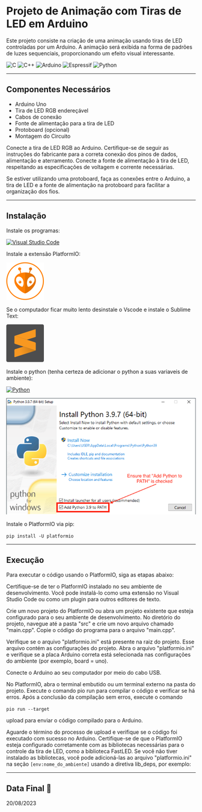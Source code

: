 # Projeto de Animação com Tiras de LED em Arduino

Este projeto consiste na criação de uma animação usando tiras de LED controladas por um Arduino. A animação será exibida na forma de padrões de luzes sequenciais, proporcionando um efeito visual interessante.

![C](https://img.shields.io/badge/c-%2300599C.svg?style=for-the-badge&logo=c&logoColor=white)
![C++](https://img.shields.io/badge/c++-%2300599C.svg?style=for-the-badge&logo=c%2B%2B&logoColor=white)
![Arduino](https://img.shields.io/badge/-Arduino-00979D?style=for-the-badge&logo=Arduino&logoColor=white)
![Espressif](https://img.shields.io/badge/espressif-E7352C.svg?style=for-the-badge&logo=espressif&logoColor=white)
![Python](https://img.shields.io/badge/python-3670A0?style=for-the-badge&logo=python&logoColor=ffdd54)

* * *

## Componentes Necessários

* Arduino Uno
* Tira de LED RGB endereçável
* Cabos de conexão
* Fonte de alimentação para a tira de LED
* Protoboard (opcional)
* Montagem do Circuito

Conecte a tira de LED RGB ao Arduino. Certifique-se de seguir as instruções do fabricante para a correta conexão dos pinos de dados, alimentação e aterramento.
Conecte a fonte de alimentação à tira de LED, respeitando as especificações de voltagem e corrente necessárias.

Se estiver utilizando uma protoboard, faça as conexões entre o Arduino, a tira de LED e a fonte de alimentação na protoboard para facilitar a organização dos fios.

* * *

## Instalação

Instale os programas:

[![Visual Studio Code](https://img.shields.io/badge/Visual%20Studio%20Code-0078d7.svg?style=for-the-badge&logo=visual-studio-code&logoColor=white)](https://code.visualstudio.com/download)

Instale a extensão PlatformIO:

[![Platform Io](./imgs/PlatformIO_logo.svg)](https://platformio.org/install/ide?install=vscode)

Se o computador ficar muito lento desinstale o Vscode e instale o Sublime Text:

[![Sublime Text](./imgs/sublime-text.svg)](https://www.sublimetext.com/download_thanks?target=win-x64)

Instale o python (tenha certeza de adicionar o python a suas variaveis de ambiente):

[![Python](https://img.shields.io/badge/python-3670A0?style=for-the-badge&logo=python&logoColor=ffdd54)](https://www.python.org/ftp/python/3.11.3/python-3.11.3-amd64.exe)

![Img](imgs/python-installer-add-path.png)

Instale o PlatformIO via pip:

`pip install -U platformio`

* * *

## Execução

Para executar o código usando o PlatformIO, siga as etapas abaixo:

Certifique-se de ter o PlatformIO instalado no seu ambiente de desenvolvimento. Você pode instalá-lo como uma extensão no Visual Studio Code ou como um plugin para outros editores de texto.

Crie um novo projeto do PlatformIO ou abra um projeto existente que esteja configurado para o seu ambiente de desenvolvimento.
No diretório do projeto, navegue até a pasta "src" e crie um novo arquivo chamado "main.cpp".
Copie o código do programa para o arquivo "main.cpp".

Verifique se o arquivo "platformio.ini" está presente na raiz do projeto. Esse arquivo contém as configurações do projeto.
Abra o arquivo "platformio.ini" e verifique se a placa Arduino correta está selecionada nas configurações do ambiente (por exemplo, board = uno).

Conecte o Arduino ao seu computador por meio do cabo USB.

No PlatformIO, abra o terminal embutido ou um terminal externo na pasta do projeto.
Execute o comando pio run para compilar o código e verificar se há erros.
Após a conclusão da compilação sem erros, execute o comando

`pio run --target`

upload para enviar o código compilado para o Arduino.

Aguarde o término do processo de upload e verifique se o código foi executado com sucesso no Arduino.
Certifique-se de que o PlatformIO esteja configurado corretamente com as bibliotecas necessárias para o controle da tira de LED, como a biblioteca FastLED. Se você não tiver instalado as bibliotecas, você pode adicioná-las ao arquivo "platformio.ini" na seção `[env:nome_do_ambiente]` usando a diretiva lib_deps, por exemplo:

* * *

## Data Final 📆

20/08/2023
